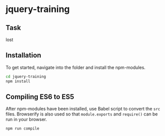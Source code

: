 # jquery-training

## Task

lost

## Installation

To get started, navigate into the folder and install the npm-modules.
```bash
cd jquery-training
npm install
```

## Compiling ES6 to ES5

After npm-modules have been installed, use Babel script to convert the `src` files. Browserify is also used so that `module.exports` and `require()` can be run in your browser.

```bash
npm run compile
```